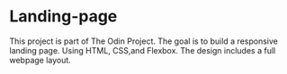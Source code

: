 # Landing-page
This project is part of The Odin Project. The goal is to build a responsive landing page.
Using HTML, CSS,and Flexbox. The design includes a full webpage layout.
